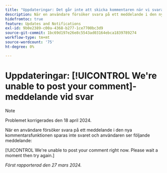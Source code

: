 ```yaml
---
title: "Uppdateringar: Det går inte att skicka kommentaren när vi svarar"
description: När en användare försöker svara på ett meddelande i den nya kommentarsfunktionen sparas inte svaret och användaren ser ett meddelande.
hidefromtoc: true
feature: Updates and Notifications
exl-id: 9b0e2389-c00a-4368-b277-1ce7700bc3d9
source-git-commit: 1bc69d197e26e8c5543ad03164ebca1839789274
workflow-type: tm+mt
source-wordcount: '75'
ht-degree: 0%

---
```


# Uppdateringar: [!UICONTROL We're unable to post your comment]-meddelande vid svar

>[!NOTE]
>
>Problemet korrigerades den 18 april 2024.

När en användare försöker svara på ett meddelande i den nya kommentarsfunktionen sparas inte svaret och användaren ser följande meddelande:

[!UICONTROL We're unable to post your comment right now. Please wait a moment then try again.]

_Först rapporterad den 27 mars 2024._
